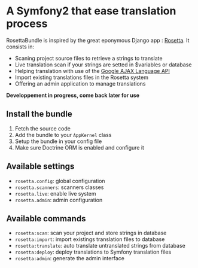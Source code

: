A Symfony2 that ease translation process
========================================

RosettaBundle is inspired by the great eponymous Django app : [Rosetta](http://code.google.com/p/django-rosetta/).
It consists in:

-  Scaning project source files to retrieve a strings to translate
-  Live translation scan if your strings are setted in $variables or database
-  Helping translation with use of the [Google AJAX Language API](http://code.google.com/apis/ajaxlanguage/)
-  Import existing translations files in the Rosetta system
-  Offering an admin application to manage translations

**Developpement in progress, come back later for use**


Install the bundle
------------------


1.  Fetch the source code
2.  Add the bundle to your `AppKernel` class
3.  Setup the bundle in your config file
4.  Make sure Doctrine ORM is enabled and configure it


Available settings
------------------


-  `rosetta.config`:   global configuration
-  `rosetta.scanners`: scanners classes
-  `rosetta.live`:     enable live system
-  `rosetta.admin`:    admin configuration



Available commands
------------------


-  `rosetta:scan`:      scan your project and store strings in database
-  `rosetta:import`:    import existings translation files to database
-  `rosetta:translate`: auto translate untranslated strings from database
-  `rosetta:deploy`:    deploy translations to Symfony translation files
-  `rosetta:admin`:     generate the admin interface